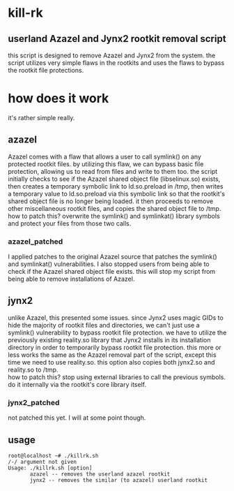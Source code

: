 # kill-rk
## userland Azazel and Jynx2 rootkit removal script
this script is designed to remove Azazel and Jynx2 from the system. the script utilizes very simple flaws in the rootkits and uses the flaws to bypass the rootkit file protections.
</br>
# how does it work
it's rather simple really.</br>
## azazel
Azazel comes with a flaw that allows a user to call symlink() on any protected rootkit files. by utilizing this flaw, we can bypass basic file protection, allowing us to read from files and write to them too. the script initially checks to see if the Azazel shared object file (libselinux.so) exists, then creates a temporary symbolic link to ld.so.preload in /tmp, then writes a temporary value to ld.so.preload via this symbolic link so that the rootkit's shared object file is no longer being loaded. it then proceeds to remove other miscellaneous rootkit files, and copies the shared object file to /tmp.
</br>
how to patch this? overwrite the symlink() and symlinkat() library symbols and protect your files from those two calls.</br>
### azazel_patched
I applied patches to the original Azazel source that patches the symlink() and symlinkat() vulnerabilities. I also stopped users from being able to check if the Azazel shared object file exists. this will stop my script from being able to remove installations of Azazel.
## jynx2
unlike Azazel, this presented some issues. since Jynx2 uses magic GIDs to hide the majority of rootkit files and directories, we can't just use a symlink() vulnerability to bypass rootkit file protection. we have to utilize the previously existing reality.so library that Jynx2 installs in its installation directory in order to temporarily bypass rootkit file protection. this more or less works the same as the Azazel removal part of the script, except this time we need to use reality.so. this option also copies both jynx2.so and reality.so to /tmp.
</br>
how to patch this? stop using external libraries to call the previous symbols. do it internally via the rootkit's core library itself.</br>
### jynx2_patched
not patched this yet. I will at some point though.
</br>
## usage
```
root@localhost ~# ./killrk.sh
/-/ argument not given
Usage: ./killrk.sh [option]
       azazel -- removes the userland azazel rootkit
       jynx2 -- removes the similar (to azazel) userland rootkit
```
